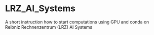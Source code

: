 # LRZ_AI_Systems
A short instruction how to start computations using GPU and conda on Reibniz Rechnenzentrum (LRZ) AI Systems
